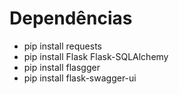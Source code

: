 # Dependências

- pip install requests
- pip install Flask Flask-SQLAlchemy
- pip install flasgger
- pip install flask-swagger-ui